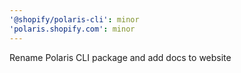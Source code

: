 ```yaml
---
'@shopify/polaris-cli': minor
'polaris.shopify.com': minor
---
```


Rename Polaris CLI package and add docs to website
